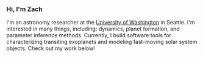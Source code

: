 ### Hi, I'm Zach

I'm an astronomy researcher at the [University of Washington](https://depts.washington.edu/astron/) in Seattle. I'm interested in many things, including: dynamics, planet formation, and parameter inference methods. Currently, I build software tools for characterizing transiting exoplanets and modeling fast-moving solar system objects. Check out my work below!
